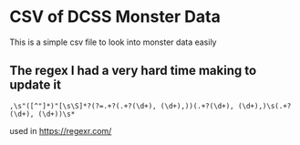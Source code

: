 ﻿# CSV of DCSS Monster Data
This is a simple csv file to look into monster data easily
## The regex I had a very hard time making to update it
`,\s"([^"]*)"[\s\S]*?(?=.+?(.+?(\d+), (\d+),))(.+?(\d+), (\d+),)\s(.+?(\d+), (\d+))\s*`

used in https://regexr.com/

